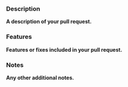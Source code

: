 ### Description

**A description of your pull request.**

### Features

**Features or fixes included in your pull request.**

### Notes

**Any other additional notes.**
